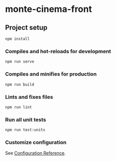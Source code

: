 # monte-cinema-front

## Project setup
```Cancel changes
npm install
```

### Compiles and hot-reloads for development
```
npm run serve
```

### Compiles and minifies for production
```
npm run build
```

### Lints and fixes files
```
npm run lint
```

### Run all unit tests
```
npm run test:units
```

### Customize configuration
See [Configuration Reference](https://cli.vuejs.org/config/).
